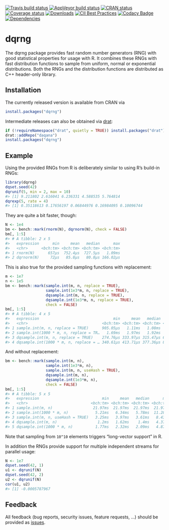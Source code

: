 
<!-- README.md is generated from README.Rmd. Please edit that file -->

[![Travis build
status](https://travis-ci.org/daqana/dqrng.svg?branch=master)](https://travis-ci.org/daqana/dqrng)
[![AppVeyor build
status](https://ci.appveyor.com/api/projects/status/github/daqana/dqrng?branch=master&svg=true)](https://ci.appveyor.com/project/rstub/dqrng)
[![CRAN
status](https://www.r-pkg.org/badges/version/dqrng)](https://cran.r-project.org/package=dqrng)
[![Coverage
status](https://codecov.io/gh/daqana/dqrng/branch/master/graph/badge.svg)](https://codecov.io/github/daqana/dqrng?branch=master)
[![Downloads](https://cranlogs.r-pkg.org/badges/dqrng?color=brightgreen)](https://www.r-pkg.org/pkg/dqrng)
[![CII Best
Practices](https://bestpractices.coreinfrastructure.org/projects/2157/badge)](https://bestpractices.coreinfrastructure.org/projects/2157)
[![Codacy
Badge](https://api.codacy.com/project/badge/Grade/cc38be1f5900415a84010acd9ef85ce1)](https://www.codacy.com/app/rstub/dqrng?utm_source=github.com&utm_medium=referral&utm_content=daqana/dqrng&utm_campaign=Badge_Grade)
[![Dependencies](https://tinyverse.netlify.com/badge/dqrng)](https://cran.r-project.org/package=dqrng)

# dqrng

The dqrng package provides fast random number generators (RNG) with good
statistical properties for usage with R. It combines these RNGs with
fast distribution functions to sample from uniform, normal or
exponential distributions. Both the RNGs and the distribution functions
are distributed as C++ header-only library.

## Installation

The currently released version is available from CRAN via

``` r
install.packages("dqrng")
```

Intermediate releases can also be obtained via
[drat](https://cran.r-project.org/package=drat):

``` r
if (!requireNamespace("drat", quietly = TRUE)) install.packages("drat")
drat::addRepo("daqana")
install.packages("dqrng")
```

## Example

Using the provided RNGs from R is deliberately similar to using R’s
build-in RNGs:

``` r
library(dqrng)
dqset.seed(42)
dqrunif(5, min = 2, max = 10)
#> [1] 9.211802 2.616041 6.236331 4.588535 5.764814
dqrexp(5, rate = 4)
#> [1] 0.35118613 0.17656197 0.06844976 0.16984095 0.10096744
```

They are quite a bit faster, though:

``` r
N <- 1e4
bm <- bench::mark(rnorm(N), dqrnorm(N), check = FALSE)
bm[, 1:5]
#> # A tibble: 2 x 5
#>   expression      min     mean   median      max
#>   <chr>      <bch:tm> <bch:tm> <bch:tm> <bch:tm>
#> 1 rnorm(N)      657µs  752.4µs  727.5µs   1.09ms
#> 2 dqrnorm(N)     72µs   85.8µs   80.8µs 166.02µs
```

This is also true for the provided sampling functions with replacement:

``` r
m <- 1e7
n <- 1e5
bm <- bench::mark(sample.int(m, n, replace = TRUE),
                  sample.int(1e3*m, n, replace = TRUE),
                  dqsample.int(m, n, replace = TRUE),
                  dqsample.int(1e3*m, n, replace = TRUE),
                  check = FALSE)
bm[, 1:5]
#> # A tibble: 4 x 5
#>   expression                                 min     mean   median      max
#>   <chr>                                 <bch:tm> <bch:tm> <bch:tm> <bch:tm>
#> 1 sample.int(m, n, replace = TRUE)      905.05µs   1.11ms   1.08ms   1.81ms
#> 2 sample.int(1000 * m, n, replace = TR…   1.69ms   1.97ms   1.92ms   2.85ms
#> 3 dqsample.int(m, n, replace = TRUE)    274.76µs 333.97µs 315.47µs 604.48µs
#> 4 dqsample.int(1000 * m, n, replace = … 340.61µs 413.71µs 377.36µs 888.39µs
```

And without replacement:

``` r
bm <- bench::mark(sample.int(m, n),
                  sample.int(1e3*m, n),
                  sample.int(m, n, useHash = TRUE),
                  dqsample.int(m, n),
                  dqsample.int(1e3*m, n),
                  check = FALSE)
bm[, 1:5]
#> # A tibble: 5 x 5
#>   expression                            min     mean   median      max
#>   <chr>                            <bch:tm> <bch:tm> <bch:tm> <bch:tm>
#> 1 sample.int(m, n)                  21.97ms  21.97ms  21.97ms  21.97ms
#> 2 sample.int(1000 * m, n)            5.21ms   6.34ms   5.78ms  11.28ms
#> 3 sample.int(m, n, useHash = TRUE)   3.25ms   3.97ms   3.61ms   8.43ms
#> 4 dqsample.int(m, n)                  1.2ms   1.62ms    1.4ms   4.37ms
#> 5 dqsample.int(1000 * m, n)          1.77ms   2.32ms   2.09ms   4.87ms
```

Note that sampling from `10^10` elements triggers “long-vector support”
in R.

In addition the RNGs provide support for multiple independent streams
for parallel usage:

``` r
N <- 1e7
dqset.seed(42, 1)
u1 <- dqrunif(N)
dqset.seed(42, 2)
u2 <- dqrunif(N)
cor(u1, u2)
#> [1] -0.0005787967
```

## Feedback

All feedback (bug reports, security issues, feature requests, …) should
be provided as [issues](https://github.com/daqana/dqrng/issues).
